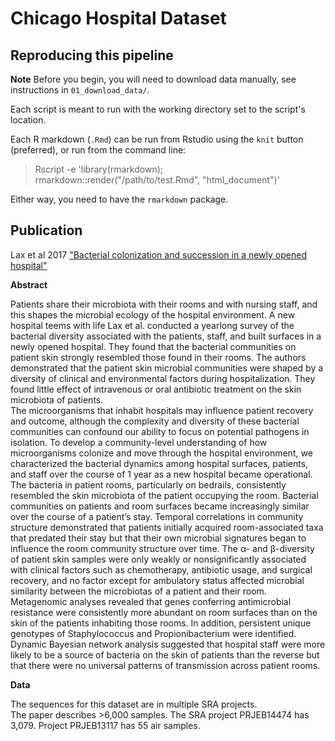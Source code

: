 # Chicago Hospital Dataset

## Reproducing this pipeline

**Note** Before you begin, you will need to download data manually, see instructions in `01_download_data/`.

Each script is meant to run with the working directory set to the script's location.

Each R markdown (`.Rmd`) can be run from Rstudio using the `knit` button (preferred), or run from the command line:

> Rscript -e 'library(rmarkdown); rmarkdown::render("/path/to/test.Rmd", "html_document")'

Either way, you need to have the `rmarkdown` package.



## Publication

Lax et al 2017 
["Bacterial colonization and succession in a newly opened hospital"](https://www.science.org/doi/10.1126/scitranslmed.aah6500)

**Abstract**

Patients share their microbiota with their rooms and with nursing staff, and this shapes the microbial ecology of the hospital environment.  A new hospital teems with life
Lax et al. conducted a yearlong survey of the bacterial diversity associated with the patients, staff, and built surfaces in a newly opened hospital. 
They found that the bacterial communities on patient skin strongly resembled those found in their rooms. The authors demonstrated that the patient skin 
microbial communities were shaped by a diversity of clinical and environmental factors during hospitalization. They found little effect of intravenous or 
oral antibiotic treatment on the skin microbiota of patients.  
The microorganisms that inhabit hospitals may influence patient recovery and outcome, although the complexity and diversity of these bacterial communities 
can confound our ability to focus on potential pathogens in isolation. To develop a community-level understanding of how microorganisms colonize and move through 
the hospital environment, we characterized the bacterial dynamics among hospital surfaces, patients, and staff over the course of 1 year as a new hospital became operational. 
The bacteria in patient rooms, particularly on bedrails, consistently resembled the skin microbiota of the patient occupying the room. 
Bacterial communities on patients and room surfaces became increasingly similar over the course of a patient’s stay. 
Temporal correlations in community structure demonstrated that patients initially acquired room-associated taxa that predated their stay but that their own microbial 
signatures began to influence the room community structure over time. The α- and β-diversity of patient skin samples were only weakly or nonsignificantly associated with 
clinical factors such as chemotherapy, antibiotic usage, and surgical recovery, and no factor except for ambulatory status affected microbial similarity between the 
microbiotas of a patient and their room. Metagenomic analyses revealed that genes conferring antimicrobial resistance were consistently more abundant on room surfaces 
than on the skin of the patients inhabiting those rooms. In addition, persistent unique genotypes of Staphylococcus and Propionibacterium were identified. 
Dynamic Bayesian network analysis suggested that hospital staff were more likely to be a source of bacteria on the skin of patients than the reverse but that there 
were no universal patterns of transmission across patient rooms.


**Data**

The sequences for this dataset are in multiple SRA projects.  
The paper describes >6,000 samples.  The SRA project PRJEB14474 has 3,079. 
Project PRJEB13117 has 55 air samples.
